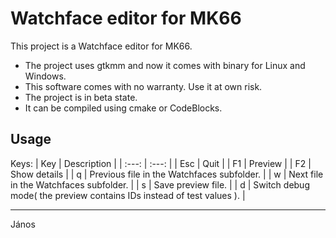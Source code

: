 # Watchface editor for MK66

This project is a Watchface editor for MK66.
- The project uses gtkmm and now it comes with binary for Linux and Windows.
- This software comes with no warranty. Use it at own risk.
- The project is in beta state.
- It can be compiled using cmake or CodeBlocks.

## Usage
Keys:
| Key | Description |
| :---:   | :---: |
| Esc | Quit |
| F1 | Preview |
| F2 | Show details |
| q | Previous file in the Watchfaces subfolder. |
| w | Next file in the Watchfaces subfolder. |
| s | Save preview file. |
| d | Switch debug mode( the preview contains IDs instead of test values ). |

---
János
